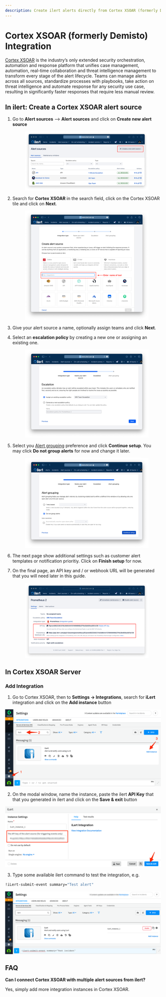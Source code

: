 ```yaml
---
description: Create ilert alerts directly from Cortex XSOAR (formerly Demisto).
---
```


# Cortex XSOAR (formerly Demisto) Integration

[Cortex XSOAR](https://www.paloaltonetworks.com/cortex/xsoar) is the industry’s only extended security orchestration, automation and response platform that unifies case management, automation, real-time collaboration and threat intelligence management to transform every stage of the alert lifecycle. Teams can manage alerts across all sources, standardize processes with playbooks, take action on threat intelligence and automate response for any security use case, resulting in significantly faster responses that require less manual review.

## In ilert: Create a Cortex XSOAR alert source <a href="#in-ilert" id="in-ilert"></a>

1.  Go to **Alert sources** --> **Alert sources** and click on **Create new alert source**

    <figure><img src="../.gitbook/assets/Screenshot 2023-08-28 at 10.21.10.png" alt=""><figcaption></figcaption></figure>
2.  Search for **Cortex XSOAR** in the search field, click on the Cortex XSOAR tile and click on **Next**.&#x20;

    <figure><img src="../.gitbook/assets/Screenshot 2023-08-28 at 10.24.23.png" alt=""><figcaption></figcaption></figure>
3. Give your alert source a name, optionally assign teams and click **Next**.
4.  Select an **escalation policy** by creating a new one or assigning an existing one.

    <figure><img src="../.gitbook/assets/Screenshot 2023-08-28 at 11.37.47.png" alt=""><figcaption></figcaption></figure>
5.  Select you [Alert grouping](../alerting/alert-sources.md#alert-grouping) preference and click **Continue setup**. You may click **Do not group alerts** for now and change it later.&#x20;

    <figure><img src="../.gitbook/assets/Screenshot 2023-08-28 at 11.38.24.png" alt=""><figcaption></figcaption></figure>
6. The next page show additional settings such as customer alert templates or notification prioritiy. Click on **Finish setup** for now.
7.  On the final page, an API key and / or webhook URL will be generated that you will need later in this guide.

    <figure><img src="../.gitbook/assets/Screenshot 2023-08-28 at 11.47.34 (1).png" alt=""><figcaption></figcaption></figure>

## In Cortex XSOAR Server <a href="#in-cortex-xsoar" id="in-cortex-xsoar"></a>

### Add Integration

1. Go to Cortex XSOAR, then to **Settings -> Integrations**, search for **iLert** integration and click on the **Add instance** button

![](../.gitbook/assets/Settings.png)

2. On the modal window, name the instance, paste the ilert **API Key** that that you generated in ilert and click on the **Save & exit** button

![](<../.gitbook/assets/Settings (1).png>)

3. Type some available ilert command to test the integration, e.g.

```bash
!iLert-submit-event summary="Test alert"
```

![](<../.gitbook/assets/Settings (2).png>)

## FAQ <a href="#faq" id="faq"></a>

**Can I connect Cortex XSOAR with multiple alert sources from ilert?**

Yes, simply add more integration instances in Cortex XSOAR.
